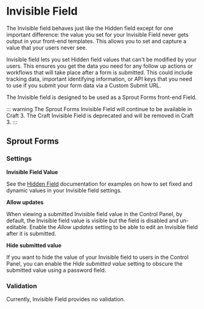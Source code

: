 # Invisible Field

The Invisible field behaves just like the Hidden field except for one important difference: the value you set for your Invisible Field never gets output in your front-end templates. This allows you to set and capture a value that your users never see.

Invisible field lets you set Hidden field values that can't be modified by your users. This ensures you get the data you need for any follow up actions or workflows that will take place after a form is submitted. This could include tracking data, important identifying information, or API keys that you need to use if you submit your form data via a Custom Submit URL.

The Invisible field is designed to be used as a Sprout Forms front-end Field.

::: warning
The Sprout Forms Invisible Field will continue to be available in Craft 3. The Craft Invisible Field is deprecated and will be removed in Craft 3.
:::

## Sprout Forms

### Settings

**Invisible Field Value**

See the [Hidden Field](./hidden-field.md) documentation for examples on how to set fixed and dynamic values in your Invisible field settings.

**Allow updates**

When viewing a submitted Invisible field value in the Control Panel, by default, the Invisible field value is visible but the field is disabled and un-editable. Enable the _Allow updates_ setting to be able to edit an Invisible field after it is submitted.

**Hide submitted value**

If you want to hide the value of your Invisible field to users in the Control Panel, you can enable the _Hide submitted value_ setting to obscure the submitted value using a password field.

### Validation

Currently, Invisible Field provides no validation.